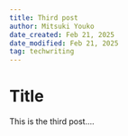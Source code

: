 ```yaml
---
title: Third post
author: Mitsuki Youko
date_created: Feb 21, 2025
date_modified: Feb 21, 2025
tag: techwriting
---
```


# Title

This is the third post....